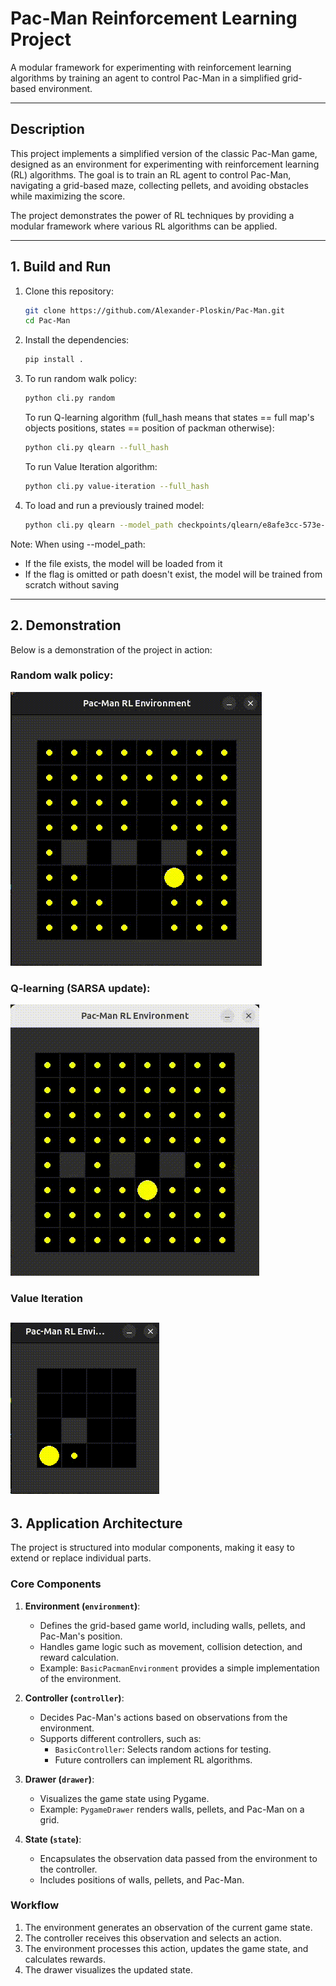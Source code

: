 # Pac-Man Reinforcement Learning Project

A modular framework for experimenting with reinforcement learning algorithms by training an agent to control Pac-Man in a simplified grid-based environment.

---

## Description
This project implements a simplified version of the classic Pac-Man game, designed as an environment for experimenting with reinforcement learning (RL) algorithms. The goal is to train an RL agent to control Pac-Man, navigating a grid-based maze, collecting pellets, and avoiding obstacles while maximizing the score.

The project demonstrates the power of RL techniques by providing a modular framework where various RL algorithms can be applied.

---

## 1. Build and Run

1. Clone this repository:
   ```bash
   git clone https://github.com/Alexander-Ploskin/Pac-Man.git
   cd Pac-Man
   ```
2. Install the dependencies:
   ```bash
   pip install .
   ```
3. To run random walk policy:
   ```bash
   python cli.py random
   ```
   To run Q-learning algorithm (full_hash means that states == full map's objects positions, states == position of packman otherwise):
   ```bash
   python cli.py qlearn --full_hash
   ```
   To run Value Iteration algorithm:
   ```bash
   python cli.py value-iteration --full_hash
   ```

4. To load and run a previously trained model:
   ```bash
   python cli.py qlearn --model_path checkpoints/qlearn/e8afe3cc-573e-4034-8384-97e0e7fe66dc.pkl --full-hash
   ```

Note: When using --model_path:
- If the file exists, the model will be loaded from it
- If the flag is omitted or path doesn't exist, the model will be trained from scratch without saving
---

## 2. Demonstration
Below is a demonstration of the project in action:

### Random walk policy:
![Pac-Man Gameplay random](https://raw.githubusercontent.com/Alexander-Ploskin/Pac-Man/master/assets/random.gif)

### Q-learning (SARSA update):
![Pac-Man Gameplay Q-learning](https://raw.githubusercontent.com/Alexander-Ploskin/Pac-Man/master/assets/q-learning.gif)

### Value Iteration
![Pac-Man Gameplay Value Iteration](https://raw.githubusercontent.com/Alexander-Ploskin/Pac-Man/master/assets/value_iteration.gif)
---

## 3. Application Architecture

The project is structured into modular components, making it easy to extend or replace individual parts.

### **Core Components**
1. **Environment (`environment`)**:
   - Defines the grid-based game world, including walls, pellets, and Pac-Man's position.
   - Handles game logic such as movement, collision detection, and reward calculation.
   - Example: `BasicPacmanEnvironment` provides a simple implementation of the environment.

2. **Controller (`controller`)**:
   - Decides Pac-Man's actions based on observations from the environment.
   - Supports different controllers, such as:
     - `BasicController`: Selects random actions for testing.
     - Future controllers can implement RL algorithms.

3. **Drawer (`drawer`)**:
   - Visualizes the game state using Pygame.
   - Example: `PygameDrawer` renders walls, pellets, and Pac-Man on a grid.

4. **State (`state`)**:
   - Encapsulates the observation data passed from the environment to the controller.
   - Includes positions of walls, pellets, and Pac-Man.

### **Workflow**
1. The environment generates an observation of the current game state.
2. The controller receives this observation and selects an action.
3. The environment processes this action, updates the game state, and calculates rewards.
4. The drawer visualizes the updated state.
